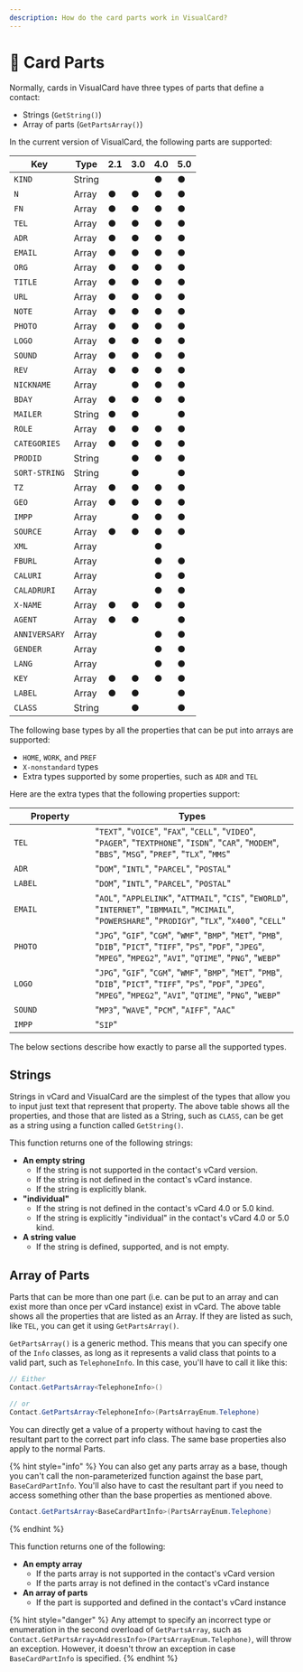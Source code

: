 ```yaml
---
description: How do the card parts work in VisualCard?
---
```


# 🧩 Card Parts

Normally, cards in VisualCard have three types of parts that define a contact:

* Strings (`GetString()`)
* Array of parts (`GetPartsArray()`)

In the current version of VisualCard, the following parts are supported:

| Key           | Type   | 2.1 | 3.0 | 4.0 | 5.0 |
| ------------- | ------ | --- | --- | --- | --- |
| `KIND`        | String |     |     | ●   | ●   |
| `N`           | Array  | ●   | ●   | ●   | ●   |
| `FN`          | Array  | ●   | ●   | ●   | ●   |
| `TEL`         | Array  | ●   | ●   | ●   | ●   |
| `ADR`         | Array  | ●   | ●   | ●   | ●   |
| `EMAIL`       | Array  | ●   | ●   | ●   | ●   |
| `ORG`         | Array  | ●   | ●   | ●   | ●   |
| `TITLE`       | Array  | ●   | ●   | ●   | ●   |
| `URL`         | Array  | ●   | ●   | ●   | ●   |
| `NOTE`        | Array  | ●   | ●   | ●   | ●   |
| `PHOTO`       | Array  | ●   | ●   | ●   | ●   |
| `LOGO`        | Array  | ●   | ●   | ●   | ●   |
| `SOUND`       | Array  | ●   | ●   | ●   | ●   |
| `REV`         | Array  | ●   | ●   | ●   | ●   |
| `NICKNAME`    | Array  |     | ●   | ●   | ●   |
| `BDAY`        | Array  | ●   | ●   | ●   | ●   |
| `MAILER`      | String | ●   | ●   |     | ●   |
| `ROLE`        | Array  | ●   | ●   | ●   | ●   |
| `CATEGORIES`  | Array  | ●   | ●   | ●   | ●   |
| `PRODID`      | String |     | ●   | ●   | ●   |
| `SORT-STRING` | String |     | ●   |     | ●   |
| `TZ`          | Array  | ●   | ●   | ●   | ●   |
| `GEO`         | Array  | ●   | ●   | ●   | ●   |
| `IMPP`        | Array  |     | ●   | ●   | ●   |
| `SOURCE`      | Array  | ●   | ●   | ●   | ●   |
| `XML`         | Array  |     |     | ●   |     |
| `FBURL`       | Array  |     |     | ●   | ●   |
| `CALURI`      | Array  |     |     | ●   | ●   |
| `CALADRURI`   | Array  |     |     | ●   | ●   |
| `X-NAME`      | Array  | ●   | ●   | ●   | ●   |
| `AGENT`       | Array  | ●   | ●   |     | ●   |
| `ANNIVERSARY` | Array  |     |     | ●   | ●   |
| `GENDER`      | Array  |     |     | ●   | ●   |
| `LANG`        | Array  |     |     | ●   | ●   |
| `KEY`         | Array  | ●   | ●   | ●   | ●   |
| `LABEL`       | Array  | ●   | ●   |     | ●   |
| `CLASS`       | String |     | ●   |     | ●   |

The following base types by all the properties that can be put into arrays are supported:

* `HOME`, `WORK`, and `PREF`
* `X-nonstandard` types
* Extra types supported by some properties, such as `ADR` and `TEL`

Here are the extra types that the following properties support:

<table><thead><tr><th width="128">Property</th><th>Types</th></tr></thead><tbody><tr><td><code>TEL</code></td><td>"<code>TEXT</code>", "<code>VOICE</code>", "<code>FAX</code>", "<code>CELL</code>", "<code>VIDEO</code>", "<code>PAGER</code>", "<code>TEXTPHONE</code>", "<code>ISDN</code>", "<code>CAR</code>", "<code>MODEM</code>", "<code>BBS</code>", "<code>MSG</code>", "<code>PREF</code>", "<code>TLX</code>", "<code>MMS</code>"</td></tr><tr><td><code>ADR</code></td><td>"<code>DOM</code>", "<code>INTL</code>", "<code>PARCEL</code>", "<code>POSTAL</code>"</td></tr><tr><td><code>LABEL</code></td><td>"<code>DOM</code>", "<code>INTL</code>", "<code>PARCEL</code>", "<code>POSTAL</code>"</td></tr><tr><td><code>EMAIL</code></td><td>"<code>AOL</code>", "<code>APPLELINK</code>", "<code>ATTMAIL</code>", "<code>CIS</code>", "<code>EWORLD</code>", "<code>INTERNET</code>", "<code>IBMMAIL</code>", "<code>MCIMAIL</code>", "<code>POWERSHARE</code>", "<code>PRODIGY</code>", "<code>TLX</code>", "<code>X400</code>", "<code>CELL</code>"</td></tr><tr><td><code>PHOTO</code></td><td>"<code>JPG</code>", "<code>GIF</code>", "<code>CGM</code>", "<code>WMF</code>", "<code>BMP</code>", "<code>MET</code>", "<code>PMB</code>", "<code>DIB</code>", "<code>PICT</code>", "<code>TIFF</code>", "<code>PS</code>", "<code>PDF</code>", "<code>JPEG</code>", "<code>MPEG</code>", "<code>MPEG2</code>", "<code>AVI</code>", "<code>QTIME</code>", "<code>PNG</code>", "<code>WEBP</code>"</td></tr><tr><td><code>LOGO</code></td><td>"<code>JPG</code>", "<code>GIF</code>", "<code>CGM</code>", "<code>WMF</code>", "<code>BMP</code>", "<code>MET</code>", "<code>PMB</code>", "<code>DIB</code>", "<code>PICT</code>", "<code>TIFF</code>", "<code>PS</code>", "<code>PDF</code>", "<code>JPEG</code>", "<code>MPEG</code>", "<code>MPEG2</code>", "<code>AVI</code>", "<code>QTIME</code>", "<code>PNG</code>", "<code>WEBP</code>"</td></tr><tr><td><code>SOUND</code></td><td>"<code>MP3</code>", "<code>WAVE</code>", "<code>PCM</code>", "<code>AIFF</code>", "<code>AAC</code>"</td></tr><tr><td><code>IMPP</code></td><td>"<code>SIP</code>"</td></tr></tbody></table>

The below sections describe how exactly to parse all the supported types.

## Strings

Strings in vCard and VisualCard are the simplest of the types that allow you to input just text that represent that property. The above table shows all the properties, and those that are listed as a String, such as `CLASS`, can be get as a string using a function called `GetString()`.

This function returns one of the following strings:

* **An empty string**
  * If the string is not supported in the contact's vCard version.
  * If the string is not defined in the contact's vCard instance.
  * If the string is explicitly blank.
* **"individual"**
  * If the string is not defined in the contact's vCard 4.0 or 5.0 kind.
  * If the string is explicitly "individual" in the contact's vCard 4.0 or 5.0 kind.
* **A string value**
  * If the string is defined, supported, and is not empty.

## Array of Parts

Parts that can be more than one part (i.e. can be put to an array and can exist more than once per vCard instance) exist in vCard. The above table shows all the properties that are listed as an Array. If they are listed as such, like `TEL`, you can get it using `GetPartsArray()`.

`GetPartsArray()` is a generic method. This means that you can specify one of the `Info` classes, as long as it represents a valid class that points to a valid part, such as `TelephoneInfo`. In this case, you'll have to call it like this:

```csharp
// Either
Contact.GetPartsArray<TelephoneInfo>()

// or
Contact.GetPartsArray<TelephoneInfo>(PartsArrayEnum.Telephone)
```

You can directly get a value of a property without having to cast the resultant part to the correct part info class. The same base properties also apply to the normal Parts.

{% hint style="info" %}
You can also get any parts array as a base, though you can't call the non-parameterized function against the base part, `BaseCardPartInfo`. You'll also have to cast the resultant part if you need to access something other than the base properties as mentioned above.

```csharp
Contact.GetPartsArray<BaseCardPartInfo>(PartsArrayEnum.Telephone)
```
{% endhint %}

This function returns one of the following:

* **An empty array**
  * If the parts array is not supported in the contact's vCard version
  * If the parts array is not defined in the contact's vCard instance
* **An array of parts**
  * If the part is supported and defined in the contact's vCard instance

{% hint style="danger" %}
Any attempt to specify an incorrect type or enumeration in the second overload of `GetPartsArray`, such as `Contact.GetPartsArray<AddressInfo>(PartsArrayEnum.Telephone)`, will throw an exception. However, it doesn't throw an exception in case `BaseCardPartInfo` is specified.
{% endhint %}
